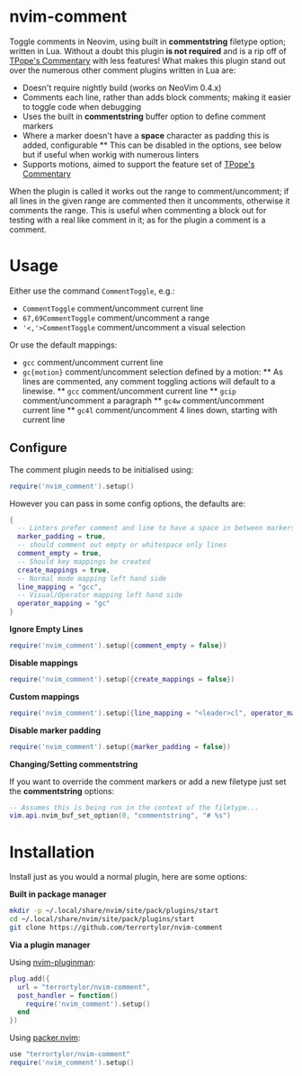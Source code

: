 # nvim-comment

Toggle comments in Neovim, using built in **commentstring** filetype option; written in Lua.
Without a doubt this plugin **is not required** and is a rip off of [TPope's Commentary](https://github.com/tpope/vim-commentary) with less features! What makes this plugin stand out over the numerous other comment plugins written in Lua are:

* Doesn't require nightly build (works on NeoVim 0.4.x)
* Comments each line, rather than adds block comments; making it easier to toggle code when debugging
* Uses the built in **commentstring** buffer option to define comment markers
* Where a marker doesn't have a **space** character as padding this is added, configurable
** This can be disabled in the options, see below but if useful when workig with numerous linters
* Supports motions, aimed to support the feature set of [TPope's Commentary](https://github.com/tpope/vim-commentary)

When the plugin is called it works out the range to comment/uncomment; if all lines in the given range are commented then it uncomments, otherwise it comments the range. This is useful when commenting a block out for testing with a real like comment in it; as for the plugin a comment is a comment.

# Usage

Either use the command `CommentToggle`, e.g.:

* `CommentToggle` comment/uncomment current line
* `67,69CommentToggle` comment/uncomment a range
* `'<,'>CommentToggle` comment/uncomment a visual selection

Or use the default mappings:

* `gcc` comment/uncomment current line
* `gc{motion}` comment/uncomment selection defined by a motion:
** As lines are commented, any comment toggling actions will default to a linewise.
** `gcc` comment/uncomment current line
** `gcip` comment/uncomment a paragraph
** `gc4w` comment/uncomment current line
** `gc4l` comment/uncomment 4 lines down, starting with current line

## Configure

The comment plugin needs to be initialised using:
```lua
require('nvim_comment').setup()
```

However you can pass in some config options, the defaults are:

```lua
{
  -- Linters prefer comment and line to have a space in between markers
  marker_padding = true,
  -- should comment out empty or whitespace only lines
  comment_empty = true,
  -- Should key mappings be created
  create_mappings = true,
  -- Normal mode mapping left hand side
  line_mapping = "gcc",
  -- Visual/Operator mapping left hand side
  operator_mapping = "gc"
}
```

**Ignore Empty Lines**
```lua
require('nvim_comment').setup({comment_empty = false})
```

**Disable mappings**
```lua
require('nvim_comment').setup({create_mappings = false})
```

**Custom mappings**
```lua
require('nvim_comment').setup({line_mapping = "<leader>cl", operator_mapping = "<leader>c"})
```

**Disable marker padding**
```lua
require('nvim_comment').setup({marker_padding = false})
```

**Changing/Setting commentstring**

If you want to override the comment markers or add a new filetype just set the **commentstring** options:

```lua
-- Assumes this is being run in the context of the filetype...
vim.api.nvim_buf_set_option(0, "commentstring", "# %s")
```

# Installation

Install just as you would a normal plugin, here are some options:

**Built in package manager**

```bash
mkdir -p ~/.local/share/nvim/site/pack/plugins/start
cd ~/.local/share/nvim/site/pack/plugins/start
git clone https://github.com/terrortylor/nvim-comment
```

**Via a plugin manager**

Using [nvim-pluginman](https://github.com/terrortylor/nvim-pluginman):
```lua
plug.add({
  url = "terrortylor/nvim-comment",
  post_handler = function()
    require('nvim_comment').setup()
  end
})
```

Using [packer.nvim](https://github.com/wbthomason/packer.nvim):
```lua
use "terrortylor/nvim-comment"
require('nvim_comment').setup()
```

